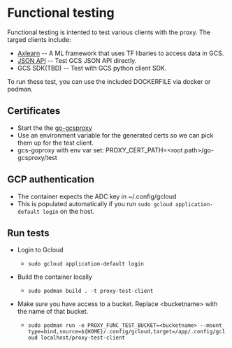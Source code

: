 # Functional testing

Functional testing is intented to test various clients with the proxy. The targed clients include:
* [Axlearn](./test_axlearn_tf.py) -- A ML framework that uses TF libaries to access data in GCS.
* [JSON API](./test_gcs_jsonapi.py) -- Test GCS JSON API directly.
* GCS SDK(TBD) -- Test with GCS python client SDK.

To run these test, you can use the included DOCKERFILE via docker or podman.

## Certificates
 - Start the the [go-gcsproxy](../../README.md#usage-server) 
 - Use an environment variable for the generated certs so we can pick them up for the test client.
 - gcs-goproxy with env var set: PROXY_CERT_PATH=&lt;root path&gt;/go-gcsproxy/test
  
## GCP authentication
 - The container expects the ADC key in ~/.config/gcloud
 - This is populated automatically if you run `sudo gcloud application-default login` on the host.

## Run tests
- Login to Gcloud
  - `sudo gcloud application-default login`

- Build the container locally
  - `sudo podman build . -t proxy-test-client`
- Make sure you have access to a bucket. Replace &lt;bucketname&gt; with the name of that bucket.
  - `sudo podman run -e PROXY_FUNC_TEST_BUCKET=<bucketname> --mount type=bind,source=${HOME}/.config/gcloud,target=/app/.config/gcloud localhost/proxy-test-client`  
